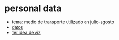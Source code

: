 # personal data
* tema: medio de transporte utilizado en julio-agosto 
* [datos](https://docs.google.com/spreadsheets/d/1SEk3X8qmX3QJKoBYUVGRvRdifBds_npVWrBtjYU1x9k/edit?usp=sharing) 
* [1er idea de viz](https://drive.google.com/file/d/1bFLlFlzN6ai9tlKgDgf_LauAByUJuGTY/view?usp=sharing)
